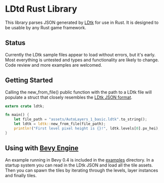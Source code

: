 # LDtd Rust Library

This library parses JSON generated by [LDtk](https://ldtk.io) for use in Rust.
It is designed to be usable by any Rust game framework.

## Status

Currently the LDtk sample files appear to load without errors, but it's early. 
Most everything is untested and types and functionality are likely to change.
Code review and more examples are welcomed.

## Getting Started

Calling the new_from_file() public function with the path to a LDtk file will
populate a struct that closely resembles the [LDtk JSON format](https://ldtk.io/json/).

```rust
extern crate ldtk;

fn main() {
    let file_path = "assets/AutoLayers_1_basic.ldtk".to_string();
    let ldtk = ldtk::new_from_file(file_path);
    println!("First level pixel height is {}!", ldtk.levels[0].px_hei);
}
```

## Using with [Bevy Engine](https://bevyengine.org/)

An example running in Bevy 0.4 is included in the [examples](examples/) directory.
In a startup system you can read in the LDtk JSON and load all the tile assets. Then
you can spawn the tiles by iterating through the levels, layer instances and finally
tiles.

